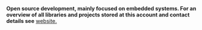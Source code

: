 
**Open source development, mainly focused on embedded systems.
For  an overview of all libraries and projects stored at this account and contact details see**
 [website.](https://gavinlyonsrepo.github.io/)
